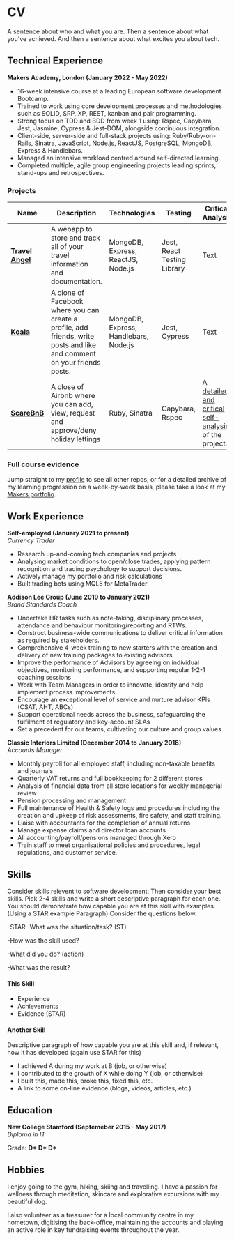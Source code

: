 # CV

A sentence about who and what you are. Then a sentence about what you've achieved. And then a sentence about what excites you about tech.

## Technical Experience

**Makers Academy, London (January 2022 - May 2022)**

* 16-week intensive course at a leading European software development Bootcamp.
* Trained to work using core development processes and methodologies such as SOLID, SRP, XP, REST, kanban and pair programming.
* Strong focus on TDD and BDD from week 1 using: Rspec, Capybara, Jest, Jasmine, Cypress & Jest-DOM, alongside continuous integration.
* Client-side, server-side and full-stack projects using: Ruby/Ruby-on-Rails, Sinatra, JavaScript, Node.js, ReactJS, PostgreSQL, MongoDB, Express & Handlebars.
* Managed an intensive workload centred around self-directed learning.
* Completed multiple, agile group engineering projects leading sprints, stand-ups and retrospectives.

### Projects

| Name                         | Description       | Technologies | Testing | Critical Analysis |        
| ---------------------------- | ----------------- | ----------------- | ---------------------- | ------------|
| **[Travel Angel](https://github.com/adamwoodcock98/travel-angel)**            | A webapp to store and track all of your travel information and documentation. | MongoDB, Express, ReactJS, Node.js | Jest, React Testing Library | Text |
| **[Koala](https://github.com/adamwoodcock98/koala)** | A clone of Facebook where you can create a profile, add friends, write posts and like and comment on your friends posts. | MongoDB, Express, Handlebars, Node.js | Jest, Cypress | Text |
| **[ScareBnB](https://github.com/adamwoodcock98/makersbnb)** | A close of Airbnb where you can add, view, request and approve/deny holiday lettings | Ruby, Sinatra | Capybara, Rspec | A [detailed and critical self-analysis](https://github.com/adamwoodcock98/MakersPortfolio/blob/main/Evidence/ScareBnB%20Review.md#Analysis) of the project. |

### Full course evidence

Jump straight to my [profile](https://github.com/adamwoodcock98) to see all other repos, or for a detailed archive of my learning progression on a week-by-week basis, please take a look at my [Makers portfolio](https://github.com/adamwoodcock98/MakersPortfolio).

## Work Experience

**Self-employed (January 2021 to present)**  
_Currency Trader_

- Research up-and-coming tech companies and projects
- Analysing market conditions to open/close trades, applying pattern
recognition and trading psychology to support decisions.
- Actively manage my portfolio and risk calculations
- Built trading bots using MQL5 for MetaTrader

**Addison Lee Group (June 2019 to January 2021)**  
_Brand Standards Coach_
- Undertake HR tasks such as note-taking, disciplinary processes, attendance and behaviour monitoring/reporting and RTWs.
- Construct business-wide communications to deliver critical information as required by stakeholders.
- Comprehensive 4-week training to new starters with the creation and delivery of new training packages to existing advisors
- Improve the performance of Advisors by agreeing on individual objectives, monitoring performance, and supporting regular 1-2-1 coaching sessions
- Work with Team Managers in order to innovate, identify and help implement process improvements
- Encourage an exceptional level of service and nurture advisor KPIs (CSAT, AHT, ABCs)
- Support operational needs across the business, safeguarding the fulfilment of regulatory and key-account SLAs
- Set a precedent for our teams, cultivating our culture and group values

**Classic Interiors Limited (December 2014 to January 2018)**  
_Accounts Manager_
- Monthly payroll for all employed staff, including non-taxable benefits and journals
- Quarterly VAT returns and full bookkeeping for 2 different stores
- Analysis of financial data from all store locations for weekly managerial review
- Pension processing and management
- Full maintenance of Health & Safety logs and procedures including the creation and upkeep of risk assessments, fire safety, and staff training.
- Liaise with accountants for the completion of annual returns
- Manage expense claims and director loan accounts
- All accounting/payroll/pensions managed through Xero
- Train staff to meet organisational policies and procedures, legal regulations,
and customer service.

## Skills

Consider skills relevent to software development. Then consider your best skills. Pick 2-4 skills and write a short descriptive paragraph for each one. You should demonstrate how capable you are at this skill with examples.
(Using a STAR example Paragraph) Consider the questions below.

-STAR
-What was the situation/task? (ST)

-How was the skill used?

-What did you do? (action)

-What was the result?


#### This Skill

- Experience
- Achievements
- Evidence (STAR)

#### Another Skill

Descriptive paragraph of how capable you are at this skill and, if relevant, how it has developed (again use STAR for this)

- I achieved A during my work at B (job, or otherwise)
- I contributed to the growth of X while doing Y (job, or otherwise)
- I built this, made this, broke this, fixed this, etc.
- A link to some on-line evidence (blogs, videos, articles, etc.)

## Education

**New College Stamford (Septemeber 2015 - May 2017)**  
_Diploma in IT_  
  
Grade: __D* D* D*__

## Hobbies

I enjoy going to the gym, hiking, skiing and travelling. I have a passion for wellness through meditation, skincare and explorative excursions with my beautiful dog.

I also volunteer as a treasurer for a local community centre in my hometown, digitising the back-office, maintaining the accounts and playing an active role in key fundraising events throughout the year.
